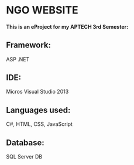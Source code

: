 # NGO WEBSITE
#### This is an eProject for my APTECH 3rd Semester:
## Framework:
ASP .NET
## IDE:
Micros Visual Studio 2013
## Languages used:
C#, HTML, CSS, JavaScript
## Database:
SQL Server DB
